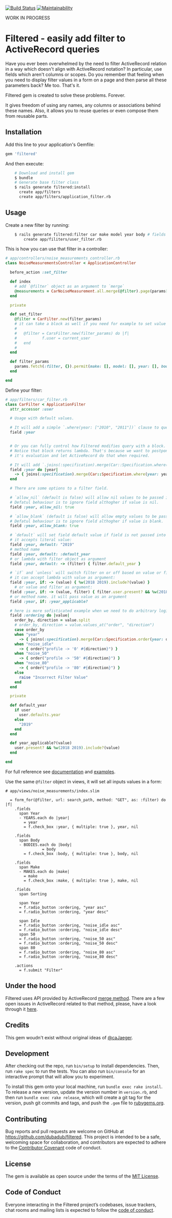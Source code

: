 [![Build Status](https://travis-ci.org/dubadub/filtered.svg?branch=master)](https://travis-ci.org/dubadub/filtered)
[![Maintainability](https://api.codeclimate.com/v1/badges/58e6805e1616fd68be56/maintainability)](https://codeclimate.com/github/dubadub/filtered/maintainability)

WORK IN PROGRESS


# Filtered - easily add filter to ActiveRecord queries

Have you ever been overwhelmed by the need to filter ActiveRecord relation in a way which doesn't align with ActiveRecord notation? In particular, use fields which aren't columns or scopes. Do you remember that feeling when you need to display filter values in a form on a page and then parse all these parameters back? Me too. That's it.

Filtered gem is created to solve these problems. Forever.

It gives freedom of using any names, any columns or associations behind these names. Also, it allows you to reuse queries or even compose them from reusable parts.

## Installation

Add this line to your application's Gemfile:

```ruby
gem 'filtered'
```

And then execute:

```bash
    # Download and install gem
    $ bundle
    # Generate base filter class
    $ rails generate filtered:install
      create app/filters
      create app/filters/application_filter.rb
```

## Usage

Create a new filter by running:

```bash
    $ rails generate filtered:filter car make model year body # fields are optional
        create app/filiters/user_filter.rb
```



This is how you can use that filter in a controller:

```ruby
# app/controllers/noise_measurements_controller.rb
class NoiseMeasurementsController < ApplicationController

  before_action :set_filter

  def index
    # add `@filter` object as an argument to `merge`
    @measurements = CarNoiseMeasurement.all.merge(@filter).page(params[:page])
  end

  private

  def set_filter
    @filter = CarFilter.new(filter_params)
    # it can take a block as well if you need for example to set value of auxilary variable:
    #
    #   @filter = CarsFilter.new(filter_params) do |f|
    #			f.user = current_user
    #   end
    #
  end

  def filter_params
    params.fetch(:filter, {}).permit(make: [], model: [], year: [], body: [], :ordering)
  end

end
```



Define your filter:

```ruby
# app/filters/car_filter.rb
class CarFilter < ApplicationFilter
  attr_accessor :user

  # Usage with default values.

  # It will add a simple `.where(year: ["2010", "2011"])` clause to query.
  field :year


  # Or you can fully control how Filtered modifies query with a block.
  # Notice that block returns lambda. That's because we want to postpone
  # it's evaluation and let ActiveRecord do that when required.

  # It will add `.joins(:specification).merge(Car::Specification.where(year: ["2010", "2011"]))` clause to query.
  field :year do |year|
    -> { joins(:specification).merge(Car::Specification.where(year: year)) }
  end

  # There are some options to a filter field.

  # `allow_nil` (default is false) will allow nil values to be passed into query.
  # Defatul behaviour is to ignore field althogher if value is nil.
  field :year, allow_nil: true

  # `allow_blank` (default is false) will allow empty values to be passed into query.
  # Defatul behaviour is to ignore field althogher if value is blank.
  field :year, allow_blank: true

  # `default` will set field default value if field is not passed into constructor.
  # it accepts literal value:
  field :year, default: "2019"
  # method name
  field :year, default: :default_year
  # or lambda with filter object as argument
  field :year, default: -> (filter) { filter.default_year }

  # `if` and `unless` will switch filter on or off based on value or filter.
  # it can accept lambda with value as argument:
  field :year, if: -> (value) { %w(2018 2019).include?(value) }
	# or value and filter as argument:
  field :year, if: -> (value, filter) { filter.user.present? && %w(2018 2019).include?(value) }
  # or method name. it will pass value as an argument
  field :year, if: :year_applicable?

  # here is more sofisticated example when we need to do arbitrary logic inside:
  field :ordering do |value|
    order_by, direction = value.split
    # order_by, direction = value.values_at("order", "direction")
    case order_by
    when "year"
      -> { joins(:specification).merge(Car::Specification.order(year: direction)) }
    when "noise_idle"
      -> { order("profile -> '0' #{direction}") }
    when "noise_50"
      -> { order("profile -> '50' #{direction}") }
    when "noise_80"
      -> { order("profile -> '80' #{direction}") }
    else
      raise "Incorrect Filter Value"
    end
  end

  private

  def default_year
    if user
      user.defaults.year
    else
      "2019"
    end
  end

  def year_applicable?(value)
    user.present? && %w(2018 2019).include?(value)
  end

end

```

For full reference see [documentation](https://github.com/dubadub/filtered/blob/master/docs) and [examples](https://github.com/dubadub/filtered/blob/master/examples).

Use the same `@filter` object in views, it will set all inputs values in a form:

```
# app/views/noise_measurements/index.slim

  = form_for(@filter, url: search_path, method: "GET", as: :filter) do |f|
    .fields
      span Year
      - YEARS.each do |year|
        = year
        = f.check_box :year, { multiple: true }, year, nil

    .fields
      span Body
      - BODIES.each do |body|
				= body
        = f.check_box :body, { multiple: true }, body, nil

    .fields
      span Make
      - MAKES.each do |make|
        = make
        = f.check_box :make, { multiple: true }, make, nil

    .fields
      span Sorting

	  span Year
      = f.radio_button :ordering, "year asc"
      = f.radio_button :ordering, "year desc"

	  span Idle
      = f.radio_button :ordering, "noise_idle asc"
      = f.radio_button :ordering, "noise_idle desc"
      span 50
      = f.radio_button :ordering, "noise_50 asc"
      = f.radio_button :ordering, "noise_50 desc"
      span 80
      = f.radio_button :ordering, "noise_80 asc"
      = f.radio_button :ordering, "noise_80 desc"

    .actions
      = f.submit "Filter"
```

## Under the hood

Filtered uses API provided by ActiveRecord [merge method](https://api.rubyonrails.org/classes/ActiveRecord/SpawnMethods.html#method-i-merge). There are a few open issues in ActiveRecord related to that method, please, have a look through it [here](https://github.com/rails/rails/search?q=activerecord+merge&state=open&type=Issues).

## Credits

This gem woudn't exist without original ideas of [@caJaeger](https://github.com/caJaeger).

## Development

After checking out the repo, run `bin/setup` to install dependencies. Then, run `rake spec` to run the tests. You can also run `bin/console` for an interactive prompt that will allow you to experiment.

To install this gem onto your local machine, run `bundle exec rake install`. To release a new version, update the version number in `version.rb`, and then run `bundle exec rake release`, which will create a git tag for the version, push git commits and tags, and push the `.gem` file to [rubygems.org](https://rubygems.org).


## Contributing

Bug reports and pull requests are welcome on GitHub at https://github.com/dubadub/filtered. This project is intended to be a safe, welcoming space for collaboration, and contributors are expected to adhere to the [Contributor Covenant](http://contributor-covenant.org) code of conduct.

## License

The gem is available as open source under the terms of the [MIT License](https://opensource.org/licenses/MIT).

## Code of Conduct

Everyone interacting in the Filtered project’s codebases, issue trackers, chat rooms and mailing lists is expected to follow the [code of conduct](https://github.com/dubadub/filtered/blob/master/CODE_OF_CONDUCT.md).

